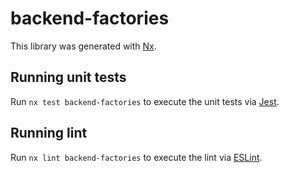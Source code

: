 # backend-factories

This library was generated with [Nx](https://nx.dev).

## Running unit tests

Run `nx test backend-factories` to execute the unit tests via [Jest](https://jestjs.io).

## Running lint

Run `nx lint backend-factories` to execute the lint via [ESLint](https://eslint.org/).
